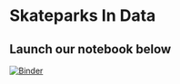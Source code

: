 # Skateparks In Data

## Launch our notebook below
[![Binder](https://mybinder.org/badge_logo.svg)](https://mybinder.org/v2/gh/johan-github/skateparksindata/master?urlpath=%2Fvoila%2Frender%2Fskateparksindata.ipynb)

